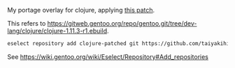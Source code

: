 My portage overlay for clojure, applying [this patch](https://github.com/taiyakihitotsu/ClojureFnPatch).

This refers to https://gitweb.gentoo.org/repo/gentoo.git/tree/dev-lang/clojure/clojure-1.11.3-r1.ebuild.

```bash
eselect repository add clojure-patched git https://github.com/taiyakihitotsu/clojure-patched
```
See https://wiki.gentoo.org/wiki/Eselect/Repository#Add_repositories
